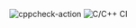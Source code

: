 ![cppcheck-action](https://github.com/99002608/Calculator-Operations/workflows/cppcheck-action/badge.svg)
![C/C++ CI](https://github.com/99002608/Calculator-Operations/workflows/C/C++%20CI/badge.svg)

